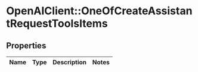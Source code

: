# OpenAIClient::OneOfCreateAssistantRequestToolsItems

## Properties
Name | Type | Description | Notes
------------ | ------------- | ------------- | -------------

